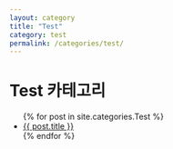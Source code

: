 ```yaml
---
layout: category
title: "Test"
category: test
permalink: /categories/test/
---
```


<h1>Test 카테고리</h1>
<ul>
  {% for post in site.categories.Test %}
    <li><a href="{{ post.url }}">{{ post.title }}</a></li>
  {% endfor %}
</ul>
